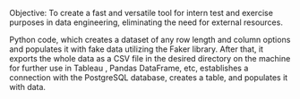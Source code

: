 Objective:
To create a fast and versatile tool for intern test and exercise purposes in data engineering, eliminating the need for external resources.

Python code, which creates a dataset of any row length and column options and populates it with fake data utilizing the Faker library. After that, it exports the whole data as a CSV file in the desired directory on the machine for further use in Tableau , Pandas DataFrame, etc, establishes a connection with the PostgreSQL database, creates a table, and populates it with data.
